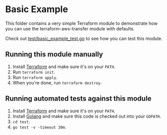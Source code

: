 # Basic Example

This folder contains a very simple Terraform module to demonstrate how you can use the terraform-aws-transfer module with defaults.

Check out [test/basic_example_test.go](/test/basic_example_test.go) to see how you can test this module.

## Running this module manually

1. Install [Terraform](https://www.terraform.io/) and make sure it's on your `PATH`.
1. Run `terraform init`.
1. Run `terraform apply`.
1. When you're done, run `terraform destroy`.


## Running automated tests against this module

1. Install [Terraform](https://www.terraform.io/) and make sure it's on your `PATH`.
1. Install [Golang](https://golang.org/) and make sure this code is checked out into your `GOPATH`.
1. `cd test`.
1. `go test -v -timeout 30m`.
